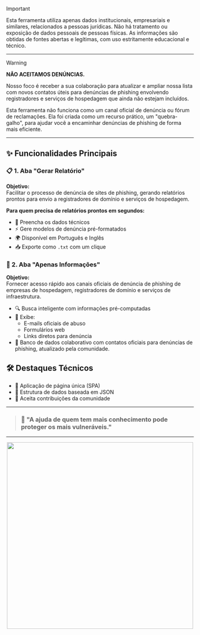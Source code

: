 > [!IMPORTANT]
> Esta ferramenta utiliza apenas dados institucionais, empresariais e similares, relacionados a pessoas jurídicas. Não há tratamento ou exposição de dados pessoais de pessoas físicas. As informações são obtidas de fontes abertas e legítimas, com uso estritamente educacional e técnico.

---

> [!WARNING]  
> **NÃO ACEITAMOS DENÚNCIAS.**
>
> Nosso foco é receber a sua colaboração para atualizar e ampliar nossa lista com novos contatos úteis para denúncias de phishing envolvendo registradores e serviços de hospedagem que ainda não estejam incluídos.
>
> Esta ferramenta não funciona como um canal oficial de denúncia ou fórum de reclamações. Ela foi criada como um recurso prático, um "quebra-galho", para ajudar você a encaminhar denúncias de phishing de forma mais eficiente.
---

## ✨ Funcionalidades Principais

### 📋 1. Aba "Gerar Relatório"

**Objetivo:**  
Facilitar o processo de denúncia de sites de phishing, gerando relatórios prontos para envio a registradores de domínio e serviços de hospedagem.

**Para quem precisa de relatórios prontos em segundos:**
- 📝 Preencha os dados técnicos
- ⚡ Gere modelos de denúncia pré-formatados
- 🌍 Disponível em Português e Inglês
- 📥 Exporte como `.txt` com um clique

### 🔎 2. Aba "Apenas Informações"

**Objetivo:**  
Fornecer acesso rápido aos canais oficiais de denúncia de phishing de empresas de hospedagem, registradores de domínio e serviços de infraestrutura.

- 🔍 Busca inteligente com informações pré-computadas
- 📧 Exibe:
  - E-mails oficiais de abuso
  - Formulários web
  - Links diretos para denúncia
- 🔄 Banco de dados colaborativo com contatos oficiais para denúncias de phishing, atualizado pela comunidade.

## 🛠️ Destaques Técnicos

- 🚀 Aplicação de página única (SPA)
- 📁 Estrutura de dados baseada em JSON
- 🤝 Aceita contribuições da comunidade

---

 > ### 🧠 "A ajuda de quem tem mais conhecimento pode proteger os mais vulneráveis."

---

<div align="center">
<a href="https://secguide.pages.dev/ravenastar/" rel="noopener noreferrer" target="_blank"><img src="https://secguide.pages.dev/img/b2_secguide.png" width="500"></a>
